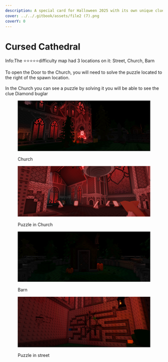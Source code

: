 ```yaml
---
description: A special card for Halloween 2025 with its own unique clues.
cover: ../../.gitbook/assets/file2 (7).png
coverY: 0
---
```


# Cursed Cathedral

Info:The ⭐⭐⭐⭐⭐difficulty map had 3 locations on it: Street, Church, Barn

To open the Door to the Church, you will need to solve the puzzle located to the right of the spawn location.\
\
In the Church you can see a puzzle by solving it you will be able to see the clue Diamond buglar

<div data-full-width="true"><figure><img src="../../.gitbook/assets/file2 (7).png" alt=""><figcaption><p>Church</p></figcaption></figure> <figure><img src="../../.gitbook/assets/file1 (16).png" alt=""><figcaption><p>Puzzle in Church</p></figcaption></figure></div>

<div data-full-width="true"><figure><img src="../../.gitbook/assets/file1 (17).png" alt=""><figcaption><p>Barn</p></figcaption></figure> <figure><img src="../../.gitbook/assets/file2 (8).png" alt=""><figcaption><p>Puzzle in street</p></figcaption></figure></div>

